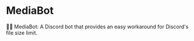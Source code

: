 # MediaBot
📄🤖 MediaBot: A Discord bot that provides an easy workaround for Discord's file size limit.
